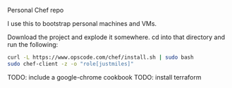 Personal Chef repo

I use this to bootstrap personal machines and VMs.

Download the project and explode it somewhere. cd into that directory and run the following:
```bash
curl -L https://www.opscode.com/chef/install.sh | sudo bash
sudo chef-client -z -o "role[justmiles]"
```

TODO: include a google-chrome cookbook
TODO: install terraform
